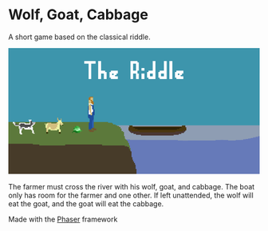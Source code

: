 # Wolf, Goat, Cabbage #
A short game based on the classical riddle.

![Screenshot of Game](./img/screenshot.png)

The farmer must cross the river with his wolf, goat, and cabbage. The boat only has room
for the farmer and one other. If left unattended, the wolf will eat the goat, and the goat will
eat the cabbage.

Made with the [Phaser](http://phaser.io) framework